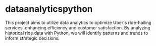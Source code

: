 # dataanalyticspython
This project aims to utilize data analytics to optimize Uber's ride-hailing services, enhancing efficiency and customer satisfaction. By analyzing historical ride data with Python, we will identify patterns and trends to inform strategic decisions.
